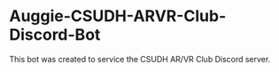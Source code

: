 # Auggie-CSUDH-ARVR-Club-Discord-Bot
This bot was created to service the CSUDH AR/VR Club Discord server. 
